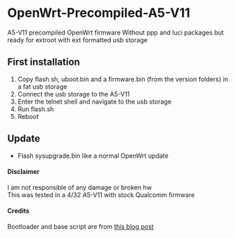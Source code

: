 # OpenWrt-Precompiled-A5-V11
A5-V11 precompiled OpenWrt firmware
Without ppp and luci packages but ready for extroot with ext formatted usb storage

## First installation
1. Copy flash.sh, uboot.bin and a firmware.bin (from the version folders) in a fat usb storage
1. Connect the usb storage to the A5-V11
1. Enter the telnet shell and navigate to the usb storage
1. Run flash.sh
1. Reboot

## Update
* Flash sysupgrade.bin like a normal OpenWrt update

#### Disclaimer
I am not responsible of any damage or broken hw  
This was tested in a 4/32 A5-V11 with stock Qualcomm firmware

#### Credits
Bootloader and base script are from [this blog post](http://albert-david.blogspot.com/2019/08/a5-v11-overwrite-oemqualcomm-firmware.html)
